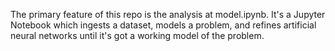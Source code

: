 The primary feature of this repo is the analysis at model.ipynb. It's a Jupyter Notebook which ingests a dataset, models a problem, and refines artificial neural networks until it's got a working model of the problem.
